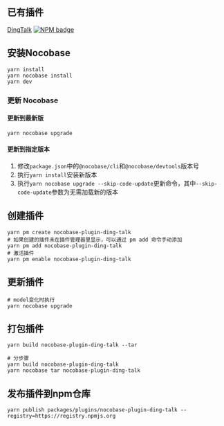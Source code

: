 
## 已有插件

[DingTalk](./packages/plugins/nocobase-plugin-ding-talk/) [![NPM badge](https://img.shields.io/npm/v/nocobase-plugin-ding-talk.svg)](https://www.npmjs.com/package/nocobase-plugin-ding-talk)


## 安装Nocobase

```shell
yarn install
yarn nocobase install
yarn dev
```

### 更新 Nocobase

#### 更新到最新版

`yarn nocobase upgrade`

#### 更新到指定版本

1. 修改`package.json`中的`@nocobase/cli`和`@nocobase/devtools`版本号
2. 执行`yarn install`安装新版本
3. 执行`yarn nocobase upgrade --skip-code-update`更新命令，其中`--skip-code-update`参数为无需加载新的版本


## 创建插件

```shell
yarn pm create nocobase-plugin-ding-talk
# 如果创建的插件未在插件管理器里显示，可以通过 pm add 命令手动添加
yarn pm add nocobase-plugin-ding-talk
# 激活插件
yarn pm enable nocobase-plugin-ding-talk
```

## 更新插件

```shell
# model变化时执行
yarn nocobase upgrade
```


## 打包插件

```shell
yarn build nocobase-plugin-ding-talk --tar

# 分步骤
yarn build nocobase-plugin-ding-talk
yarn nocobase tar nocobase-plugin-ding-talk
```

## 发布插件到npm仓库
```shell
yarn publish packages/plugins/nocobase-plugin-ding-talk --registry=https://registry.npmjs.org
```

